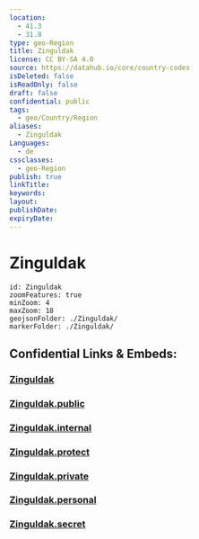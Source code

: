 ```yaml
---
location:
  - 41.3
  - 31.8
type: geo-Region
title: Zinguldak
license: CC BY-SA 4.0
source: https://datahub.io/core/country-codes
isDeleted: false
isReadOnly: false
draft: false
confidential: public
tags:
  - geo/Country/Region
aliases:
  - Zinguldak
Languages:
  - de
cssclasses:
  - geo-Region
publish: true
linkTitle:
keywords:
layout:
publishDate:
expiryDate:
---
```


# Zinguldak

```leaflet
id: Zinguldak
zoomFeatures: true 
minZoom: 4 
maxZoom: 18
geojsonFolder: ./Zinguldak/
markerFolder: ./Zinguldak/
```


## Confidential Links & Embeds: 

### [Zinguldak](/_Standards/Earth/Continent/Europe/Europe~East/Turkey/Provinces~Turkey/Zinguldak.md) 

### [Zinguldak.public](/_public/Earth/Continent/Europe/Europe~East/Turkey/Provinces~Turkey/Zinguldak.public.md) 

### [Zinguldak.internal](/_internal/Earth/Continent/Europe/Europe~East/Turkey/Provinces~Turkey/Zinguldak.internal.md) 

### [Zinguldak.protect](/_protect/Earth/Continent/Europe/Europe~East/Turkey/Provinces~Turkey/Zinguldak.protect.md) 

### [Zinguldak.private](/_private/Earth/Continent/Europe/Europe~East/Turkey/Provinces~Turkey/Zinguldak.private.md) 

### [Zinguldak.personal](/_personal/Earth/Continent/Europe/Europe~East/Turkey/Provinces~Turkey/Zinguldak.personal.md) 

### [Zinguldak.secret](/_secret/Earth/Continent/Europe/Europe~East/Turkey/Provinces~Turkey/Zinguldak.secret.md)

